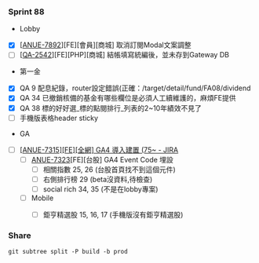 ### Sprint 88
* Lobby
* [x]  \[[ANUE-7892](https://cnyesrd.atlassian.net/browse/ANUE-7892)\]\[FE\]\[會員\]\[商城\] 取消訂閱Modal文案調整 
* [ ] \[[QA-2542](https://cnyesrd.atlassian.net/browse/QA-2542)\]\[FE\]\[PHP\]\[商城\] 結帳填寫統編後，並未存到Gateway DB

* 第一金
* [x] QA 9 配息紀錄，router設定錯誤(正確：/target/detail/fund/FA08/dividend
* [x] QA 34 已撤銷核備的基金有哪些欄位是必須人工續維護的，麻煩FE提供
* [x] QA 38 標的好好選_標的點閱排行_列表的2~10年績效不見了
* [ ] 手機版表格header sticky

* GA
* [ ] [[ANUE-7315][FE][全網] GA4 導入建置 (75\~ - JIRA](https://cnyesrd.atlassian.net/browse/ANUE-7315)
	* [ ]  [ANUE-7323](https://cnyesrd.atlassian.net/browse/ANUE-7323)[FE][台股] GA4 Event Code 埋設
		* [ ] 相關指數 25, 26 (台股首頁找不到這個元件)
		* [ ] 右側排行榜 29 (beta沒資料,待檢查)
		* [ ] social rich 34, 35 (不是在lobby專案)
	* [ ] Mobile
		* [ ] 鉅亨精選股 15, 16, 17 (手機版沒有鉅亨精選股)


### Share
`git subtree split -P build -b prod`